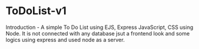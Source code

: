 # ToDoList-v1
Introduction - 
A simple To Do List using EJS, Express JavaScript, CSS using Node. It is not connected with any database jsut a frontend look and some logics using express and used node as a server. 
